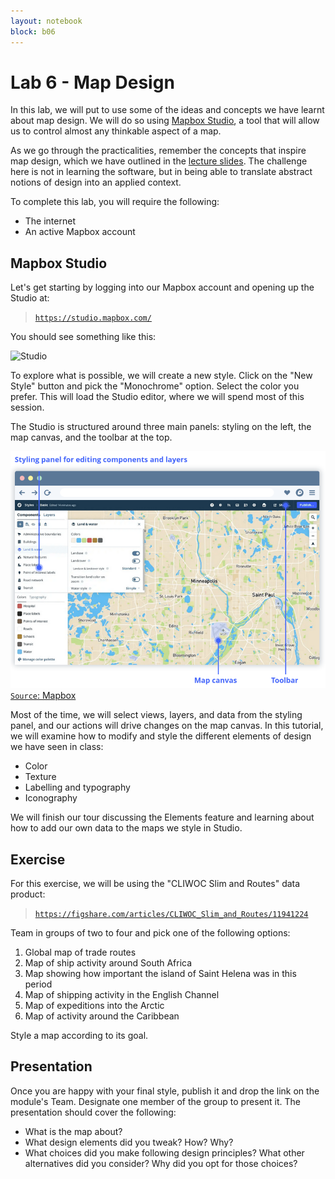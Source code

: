 ```yaml
---
layout: notebook
block: b06
---
```


# Lab 6 - Map Design

In this lab, we will put to use some of the ideas and concepts we have learnt about map design. We will do so using [Mapbox Studio](https://www.mapbox.com/mapbox-studio/), a tool that will allow us to control almost any thinkable aspect of a map.

As we go through the practicalities, remember the concepts that inspire map design, which we have outlined in the [lecture slides](../slidedecks/lecture_06.html). The challenge here is not in learning the software, but in being able to translate abstract notions of design into an applied context.

To complete this lab, you will require the following:

- The internet
- An active Mapbox account

## Mapbox Studio

Let's get starting by logging into our Mapbox account and opening up the Studio at:

> [`https://studio.mapbox.com/`](https://studio.mapbox.com/)

You should see something like this:

![Studio](figs/mb_studio.png)

To explore what is possible, we will create a new style. Click on the "New Style" button and pick the "Monochrome" option. Select the color you prefer. This will load the Studio editor, where we will spend most of this session.

The Studio is structured around three main panels: styling on the left, the map canvas, and the toolbar at the top.

![Studio panels](figs/mapbox_editor.png)
[`Source`: Mapbox](https://docs.mapbox.com/studio-manual/reference/styles/#style-editor)

Most of the time, we will select views, layers, and data from the styling panel, and our actions will drive changes on the map canvas. In this tutorial, we will examine how to modify and style the different elements of design we have seen in class:

- Color
- Texture
- Labelling and typography
- Iconography

We will finish our tour discussing the Elements feature and learning about how to add our own data to the maps we style in Studio.

## Exercise

For this exercise, we will be using the "CLIWOC Slim and Routes" data product:

> [`https://figshare.com/articles/CLIWOC_Slim_and_Routes/11941224`](https://figshare.com/articles/CLIWOC_Slim_and_Routes/11941224)

Team in groups of two to four and pick one of the following options:

1. Global map of trade routes
2. Map of ship activity around South Africa 
3. Map showing how important the island of Saint Helena was in this period
4. Map of shipping activity in the English Channel
5. Map of expeditions into the Arctic
6. Map of activity around the Caribbean

Style a map according to its goal.

## Presentation

Once you are happy with your final style, publish it and drop the link on the module's Team. Designate one member of the group to present it. The presentation should cover the following:

- What is the map about?
- What design elements did you tweak? How? Why?
- What choices did you make following design principles? What other alternatives did you consider? Why did you opt for those choices?
